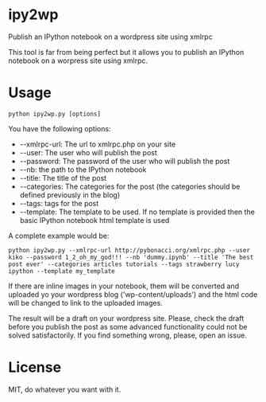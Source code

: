 ipy2wp
======

Publish an IPython notebook on a wordpress site using xmlrpc

This tool is far from being perfect but it allows you to publish an IPython notebook on a worpress site using xmlrpc.

Usage
=====

    python ipy2wp.py [options]

You have the following options:

* --xmlrpc-url: The url to xmlrpc.php on your site
* --user: The user who will publish the post
* --password: The password of the user who will publish the post
* --nb: the path to the IPython notebook
* --title: The title of the post
* --categories: The categories for the post (the categories should be defined previously in the blog)
* --tags: tags for the post
* --template: The template to be used. If no template is provided then the basic IPython notebook html template is used

A complete example would be:

    python ipy2wp.py --xmlrpc-url http://pybonacci.org/xmlrpc.php --user kiko --password 1_2_oh_my_god!!! --nb 'dummy.ipynb' --title 'The best post ever' --categories articles tutorials --tags strawberry lucy ipython --template my_template

If there are inline images in your notebook, them will be converted and uploaded yo your wordpress blog ('wp-content/uploads') and the html code will be changed to link to the uploaded images.

The result will be a draft on your wordpress site. Please, check the draft before you publish the post as some advanced functionality could not be solved satisfactorily. If you find something wrong, please, open an issue.

License
=======

MIT, do whatever you want with it.
